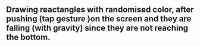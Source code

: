 ## Drawing reactangles with randomised color, after pushing (tap gesture )on the screen and they are falling (with gravity) since they are not reaching the bottom. 
